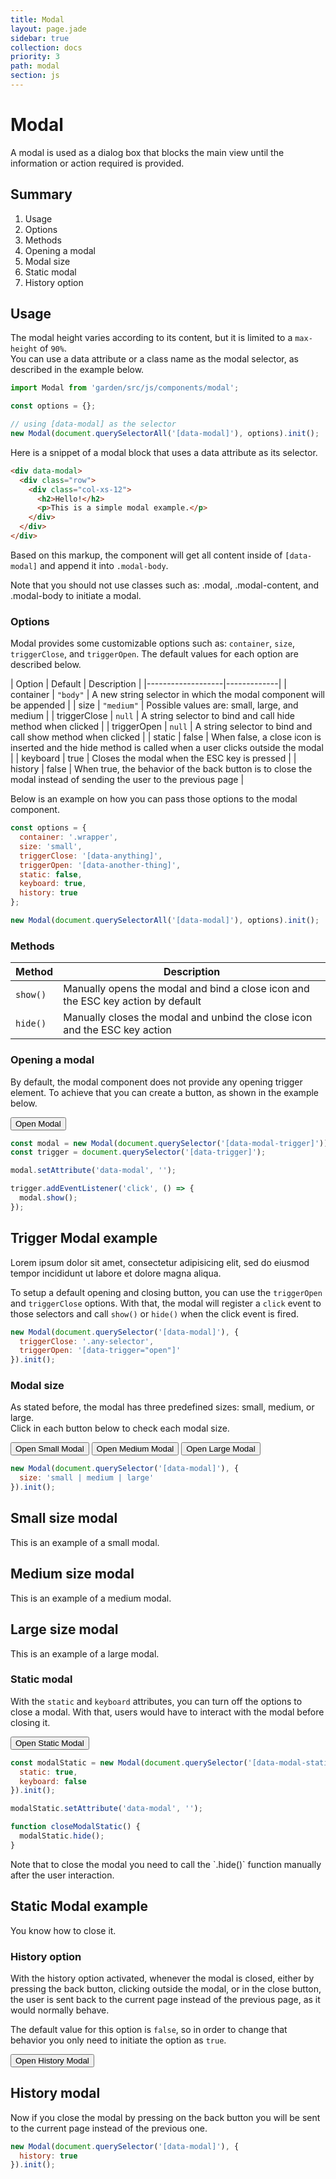 ```yaml
---
title: Modal
layout: page.jade
sidebar: true
collection: docs
priority: 3
path: modal
section: js
---
```


# Modal
<p class="lead" data-modal-page>
  A modal is used as a dialog box that blocks the main view until the
  information or action required is provided.
</p>

## Summary
1. <a data-scroll-usage>Usage</a>
1. <a data-scroll-options>Options</a>
1. <a data-scroll-methods>Methods</a>
1. <a data-scroll-opening>Opening a modal</a>
1. <a data-scroll-size>Modal size</a>
1. <a data-scroll-static>Static modal</a>
1. <a data-scroll-history>History option</a>

## Usage

The modal height varies according to its content, but it is limited to a `max-height` of `90%`.  
You can use a data attribute or a class name as the modal selector, as described in the example below.

```js
import Modal from 'garden/src/js/components/modal';

const options = {};

// using [data-modal] as the selector
new Modal(document.querySelectorAll('[data-modal]'), options).init();
```

Here is a snippet of a modal block that uses a data attribute as its selector.

```html
<div data-modal>
  <div class="row">
    <div class="col-xs-12">
      <h2>Hello!</h2>
      <p>This is a simple modal example.</p>
    </div>
  </div>
</div>
```
Based on this markup, the component will get all content inside of `[data-modal]` and append it into `.modal-body`.

<p class="notification notification-warning">
  Note that you should not use classes such as: .modal, .modal-content, and .modal-body to initiate a modal.
</p>

### Options

Modal provides some customizable options such as: `container`, `size`, `triggerClose`, and `triggerOpen`. The default values for each option are described below.

| Option            | Default | Description |
|-------------------|-------------|
| container  | `"body"` | A new string selector in which the modal component will be appended |
| size | `"medium"` | Possible values are: small, large, and medium |
| triggerClose | `null` | A string selector to bind and call hide method when clicked |
| triggerOpen | `null` | A string selector to bind and call show method when clicked |
| static | false | When false, a close icon is inserted and the hide method is called when a user clicks outside the modal  |
| keyboard | true | Closes the modal when the ESC key is pressed |
| history | false | When true, the behavior of the back button is to close the modal instead of sending the user to the previous page |

Below is an example on how you can pass those options to the modal component.

```js
const options = {
  container: '.wrapper',
  size: 'small',
  triggerClose: '[data-anything]',
  triggerOpen: '[data-another-thing]',
  static: false,
  keyboard: true,
  history: true
};

new Modal(document.querySelectorAll('[data-modal]'), options).init();
```

### Methods

| Method     | Description |
|------------|-----------------------|
| `show()`     | Manually opens the modal and bind a close icon and the ESC key action by default |
| `hide()`     | Manually closes the modal and unbind the close icon and the ESC key action |

### Opening a modal

By default, the modal component does not provide any opening trigger element. To achieve that you can create a button, as shown in the example below.

<div class="example example-code">
  <button class="button button-primary" data-trigger>Open Modal</button>
</div>

```js
const modal = new Modal(document.querySelector('[data-modal-trigger]')).init();
const trigger = document.querySelector('[data-trigger]');

modal.setAttribute('data-modal', '');

trigger.addEventListener('click', () => {
  modal.show();
});
```
<div data-modal-trigger class="hide">
  <div class="row">
    <div class="col-xs-12">
      <h2>Trigger Modal example</h2>
      <p>Lorem ipsum dolor sit amet, consectetur adipisicing elit, sed do eiusmod tempor incididunt ut labore et dolore magna aliqua.</p>
    </div>
  </div>
</div>

 To setup a default opening and closing button, you can use the `triggerOpen` and `triggerClose` options. With that, the  modal will register a `click` event to those selectors and call `show()` or `hide()` when the click event is fired.

```js
new Modal(document.querySelector('[data-modal]'), {
  triggerClose: '.any-selector',
  triggerOpen: '[data-trigger="open"]'
}).init();
```

### Modal size

As stated before, the modal has three predefined sizes: small, medium, or large.  
Click in each button below to check each modal size.

<div class="example example-code align-center">
  <button class="button button-primary" data-trigger-small="open">Open Small Modal</button>
  <button class="button button-primary" data-trigger-medium="open">Open Medium Modal</button>
  <button class="button button-primary" data-trigger-large="open">Open Large Modal</button>
</div>

```js
new Modal(document.querySelector('[data-modal]'), {
  size: 'small | medium | large'
}).init();
```

<div data-modal-small class="hide">
  <div class="row">
    <div class="col-xs-12">
      <h2>Small size modal</h2>
      <p>This is an example of a small modal.</p>
    </div>
  </div>
</div>

<div data-modal-medium class="hide">
  <div class="row">
    <div class="col-xs-12">
      <h2>Medium size modal</h2>
      <p>This is an example of a medium modal.</p>
    </div>
  </div>
</div>

<div data-modal-large class="hide">
  <div class="row">
    <div class="col-xs-12">
      <h2>Large size modal</h2>
      <p>This is an example of a large modal.</p>
    </div>
  </div>
</div>

### Static modal

With the `static` and `keyboard` attributes, you can turn off the options to close a modal.
With that, users would have to interact with the modal before closing it.

<div class="example example-code">
  <button class="button button-primary" data-trigger-static="open">Open Static Modal</button>
</div>

```js
const modalStatic = new Modal(document.querySelector('[data-modal-static]'), {
  static: true,
  keyboard: false
}).init();

modalStatic.setAttribute('data-modal', '');

function closeModalStatic() {
  modalStatic.hide();
}
```

<p class="notification notification-warning">
  Note that to close the modal you need to call the `.hide()` function manually after the user interaction.
</p>

<div data-modal-static class="hide">
  <div class="row">
    <div class="col-xs-12">
      <h2>Static Modal example</h2>
      <p>You know how to close it.</p>
    </div>
  </div>
</div>

### History option

 With the history option activated, whenever the modal is closed, either by pressing the back button, clicking outside the modal, or in the close button, the user is sent back to the current page instead of the previous page, as it would normally behave.

 The default value for this option is `false`, so in order to change that behavior you only need to initiate the option as `true`.

 <div class="example example-code">
   <button class="button button-primary" data-trigger-history="open">Open History Modal</button>
 </div>

 <div data-modal-history class="hide">
   <div class="row">
     <div class="col-xs-12">
       <h2>History modal</h2>
       <p>Now if you close the modal by pressing on the back button you will be sent to the current page instead of the previous one.</p>
     </div>
   </div>
 </div>

```js
new Modal(document.querySelector('[data-modal]'), {
  history: true
}).init();
```
